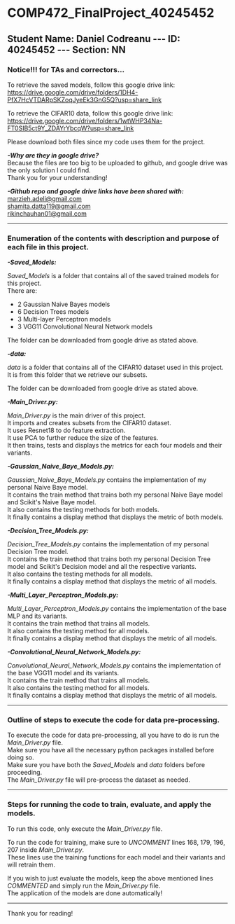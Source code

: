 # COMP472_FinalProject_40245452
## Student Name: Daniel Codreanu --- ID: 40245452 --- Section: NN

### Notice!!! for TAs and correctors...
To retrieve the saved models, follow this google drive link: https://drive.google.com/drive/folders/1DH4-PfX7HcVTDARpSKZoqJyeEk3GnG5Q?usp=share_link     

To retrieve the CIFAR10 data, follow this google drive link: https://drive.google.com/drive/folders/1wtWHP34Na-FT0SIB5ct9Y_ZDAYrYbcqW?usp=share_link    

Please download both files since my code uses them for the project.

***-Why are they in google drive?***  
Because the files are too big to be uploaded to github, and google drive
was the only solution I could find.  
Thank you for your understanding!  

***-Github repo and google drive links have been shared with:***  
marzieh.adeli@gmail.com  
shamita.datta119@gmail.com  
rikinchauhan01@gmail.com  


---


### Enumeration of the contents with description and purpose of each file in this project.

***-Saved_Models:***   

*Saved_Models* is a folder that contains all of the saved trained models for this project.  
There are:  
  - 2 Gaussian Naive Bayes models
  - 6 Decision Trees models
  - 3 Multi-layer Perceptron models
  - 3 VGG11 Convolutional Neural Network models

The folder can be downloaded from google drive as stated above.  
  
***-data:***   

*data* is a folder that contains all of the CIFAR10 dataset used in this project.  
It is from this folder that we retrieve our subsets.  

The folder can be downloaded from google drive as stated above.

***-Main_Driver.py:***  

*Main_Driver.py* is the main driver of this project.  
It imports and creates subsets from the CIFAR10 dataset.   
It uses Resnet18 to do feature extraction.  
It use PCA to further reduce the size of the features.  
It then trains, tests and displays the metrics for each four models and their variants.  

***-Gaussian_Naive_Baye_Models.py:***   

*Gaussian_Naive_Baye_Models.py* contains the implementation of my personal Naive Baye model.  
It contains the train method that trains both my personal Naive Baye model and Scikit's Naive Baye model.  
It also contains the testing methods for both models.  
It finally contains a display method that displays the metric of both models.  

***-Decision_Tree_Models.py:***   

*Decision_Tree_Models.py* contains the implementation of my personal Decision Tree model.  
It contains the train method that trains both my personal Decision Tree model and Scikit's Decision model and all the respective variants.  
It also contains the testing methods for all models.  
It finally contains a display method that displays the metric of all models.  

***-Multi_Layer_Perceptron_Models.py:***  

*Multi_Layer_Perceptron_Models.py* contains the implementation of the base MLP and its variants.  
It contains the train method that trains all models.  
It also contains the testing method for all models.  
It finally contains a display method that displays the metric of all models.  

***-Convolutional_Neural_Network_Models.py:*** 

*Convolutional_Neural_Network_Models.py* contains the implementation of the base VGG11 model and its variants.  
It contains the train method that trains all models.  
It also contains the testing method for all models.  
It finally contains a display method that displays the metric of all models.  

---

### Outline of steps to execute the code for data pre-processing.  

To execute the code for data pre-processing, all you have to do is run the *Main_Driver.py* file.  
Make sure you have all the necessary python packages installed before doing so.  
Make sure you have both the *Saved_Models* and *data* folders before proceeding.  
The *Main_Driver.py* file will pre-process the dataset as needed.  

---

### Steps for running the code to train, evaluate, and apply the models.  

To run this code, only execute the *Main_Driver.py* file.

To run the code for training, make sure to *UNCOMMENT* lines 168, 179, 196, 207 inside *Main_Driver.py*.  
These lines use the training functions for each model and their variants and will retrain them.  

If you wish to just evaluate the models, keep the above mentioned lines *COMMENTED* and simply run the *Main_Driver.py* file.  
The application of the models are done automatically!  

---  

Thank you for reading!


